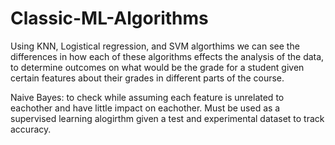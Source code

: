 # Classic-ML-Algorithms
Using KNN, Logistical regression, and SVM algorthims we can see the differences in how each of these algorithms effects the analysis of the data, to determine outcomes on what would be the grade for a student given certain features about their grades in different parts of the course. 

Naive Bayes: to check while assuming each feature is unrelated to eachother and have little impact on eachother. Must be used as a supervised learning alogirthm given a test and experimental dataset to track accuracy. 
